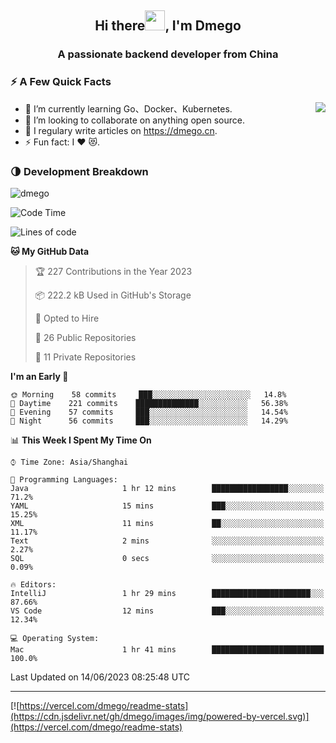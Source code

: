 <h2 align="center">Hi there<img src="https://cdn.jsdelivr.net/gh/dmego/images/img/Hi.gif" height="32" />, I'm Dmego </h2>
<h3 align="center">A passionate backend developer from China</h3>

### ⚡️ A Few Quick Facts

<img align="right" src="https://readme-stats-dmego.vercel.app/api?username=dmego&show_icons=true&icon_color=1573B3&hide_title=true&text_color=718096&bg_color=00000000&hide_border=true"/>

<ul>
    <li> 🌱 I’m currently learning Go、Docker、Kubernetes.</li>
    <li> 👯 I’m looking to collaborate on anything open source.</li>
    <li> 📝 I regulary write articles on <a href="https://dmego.cn">https://dmego.cn</a>.</li>
    <li> ⚡ Fun fact: I ❤️ 😻.</li>
</ul>

### 🌗 Development Breakdown

<img src="https://komarev.com/ghpvc/?username=dmego" alt="dmego" />

<!--START_SECTION:waka-->
![Code Time](http://img.shields.io/badge/Code%20Time-2%2C113%20hrs%2052%20mins-blue)

![Lines of code](https://img.shields.io/badge/From%20Hello%20World%20I%27ve%20Written-225%20Thousand%20lines%20of%20code-blue)

**🐱 My GitHub Data** 

> 🏆 227 Contributions in the Year 2023
 > 
> 📦 222.2 kB Used in GitHub's Storage 
 > 
> 💼 Opted to Hire
 > 
> 📜 26 Public Repositories 
 > 
> 🔑 11 Private Repositories  
 > 
**I'm an Early 🐤** 

```text
🌞 Morning    58 commits     ███░░░░░░░░░░░░░░░░░░░░░░   14.8% 
🌆 Daytime    221 commits    ██████████████░░░░░░░░░░░   56.38% 
🌃 Evening    57 commits     ███░░░░░░░░░░░░░░░░░░░░░░   14.54% 
🌙 Night      56 commits     ███░░░░░░░░░░░░░░░░░░░░░░   14.29%

```


📊 **This Week I Spent My Time On** 

```text
⌚︎ Time Zone: Asia/Shanghai

💬 Programming Languages: 
Java                     1 hr 12 mins        █████████████████░░░░░░░░   71.2% 
YAML                     15 mins             ███░░░░░░░░░░░░░░░░░░░░░░   15.25% 
XML                      11 mins             ██░░░░░░░░░░░░░░░░░░░░░░░   11.17% 
Text                     2 mins              ░░░░░░░░░░░░░░░░░░░░░░░░░   2.27% 
SQL                      0 secs              ░░░░░░░░░░░░░░░░░░░░░░░░░   0.09%

🔥 Editors: 
IntelliJ                 1 hr 29 mins        ██████████████████████░░░   87.66% 
VS Code                  12 mins             ███░░░░░░░░░░░░░░░░░░░░░░   12.34%

💻 Operating System: 
Mac                      1 hr 41 mins        █████████████████████████   100.0%

```


 Last Updated on 14/06/2023 08:25:48 UTC
<!--END_SECTION:waka-->

---

[![https://vercel.com/dmego/readme-stats](https://cdn.jsdelivr.net/gh/dmego/images/img/powered-by-vercel.svg)](https://vercel.com/dmego/readme-stats)

